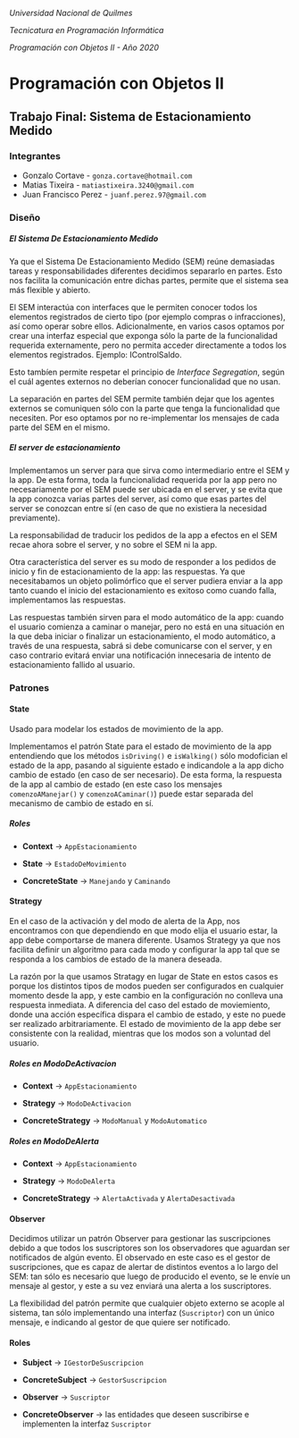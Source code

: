 *Universidad Nacional de Quilmes*

*Tecnicatura en Programación Informática*

*Programación con Objetos II - Año 2020*

# Programación con Objetos II

## Trabajo Final: Sistema de Estacionamiento Medido

### Integrantes

* Gonzalo Cortave - `gonza.cortave@hotmail.com`
* Matias Tixeira - `matiastixeira.3240@gmail.com`
* Juan Francisco Perez - `juanf.perez.97@gmail.com`

### Diseño

##### El Sistema De Estacionamiento Medido

Ya que el Sistema De Estacionamiento Medido (SEM) reúne demasiadas tareas y responsabilidades diferentes decidimos separarlo en partes. Esto nos facilita la comunicación entre dichas partes, permite que el sistema sea más flexible y abierto.

El SEM interactúa con interfaces que le permiten conocer todos los elementos registrados de cierto tipo (por ejemplo compras o infracciones), así como operar sobre ellos. Adicionalmente, en varios casos optamos por crear una interfaz especial que exponga sólo la parte de la funcionalidad requerida externamente, pero no permita acceder directamente a todos los elementos registrados.  Ejemplo: IControlSaldo.

Esto tambíen permite respetar el principio de *Interface Segregation*, según el cuál agentes externos no deberían conocer funcionalidad que no usan.

La separación en partes del SEM permite también dejar que los agentes externos se comuniquen sólo con la parte que tenga la funcionalidad que necesiten. Por eso optamos por no re-implementar los mensajes de cada parte del SEM en el mismo.

##### El server de estacionamiento

Implementamos un server para que sirva como intermediario entre el SEM y la app. De esta forma, toda la funcionalidad requerida por la app pero no necesariamente por el SEM puede ser ubicada en el server, y se evita que la app conozca varias partes del server, así como que esas partes del server se conozcan entre sí (en caso de que no existiera la necesidad previamente).

La responsabilidad de traducir los pedidos de la app a efectos en el SEM recae ahora sobre el server, y no sobre el SEM ni la app.

Otra característica del server es su modo de responder a los pedidos de inicio y fin de estacionamiento de la app: las respuestas. Ya que necesitabamos un objeto polimórfico que el server pudiera enviar a la app tanto cuando el inicio del estacionamiento es exitoso como cuando falla, implementamos las respuestas.

Las respuestas también sirven para el modo automático de la app: cuando el usuario comienza a caminar o manejar, pero no está en una situación en la que deba iniciar o finalizar un estacionamiento, el modo automático, a través de una respuesta, sabrá si debe comunicarse con el server, y en caso contrario evitará enviar una notificación innecesaria de intento de estacionamiento fallido al usuario. 

### Patrones

#### State

Usado para modelar los estados de movimiento de la app.

Implementamos el patrón State para el estado de movimiento de la app entendiendo que los métodos `isDriving()` e `isWalking()` sólo modofician el estado de la app, pasando al siguiente estado e indicandole a la app dicho cambio de estado (en caso de ser necesario). De esta forma, la respuesta de la app al cambio de estado (en este caso los mensajes `comenzoAManejar()` y `comenzoACaminar()`) puede estar separada del mecanismo de cambio de estado en sí.

##### Roles

* **Context** -> `AppEstacionamiento`

* **State** -> `EstadoDeMovimiento`

* **ConcreteState** -> `Manejando` y `Caminando`

#### Strategy

En el caso de la activación y del modo de alerta de la App, nos encontramos con que dependiendo en que modo elija el usuario estar, la app debe comportarse de manera diferente. Usamos Strategy ya que nos facilita definir un algoritmo para cada modo y configurar la app tal que se responda a los cambios de estado de la manera deseada.

La razón por la que usamos Stratagy en lugar de State en estos casos es porque los distintos tipos de modos pueden ser configurados en cualquier momento desde la app, y este cambio en la configuración no conlleva una respuesta inmediata. A diferencia del caso del estado de moviemiento, donde una acción específica dispara el cambio de estado, y este no puede ser realizado arbitrariamente. El estado de movimiento de la app debe ser consistente con la realidad, mientras que los modos son a voluntad del usuario.

##### Roles en ModoDeActivacion

* **Context** -> `AppEstacionamiento`

* **Strategy** -> `ModoDeActivacion`

* **ConcreteStrategy** -> `ModoManual` y `ModoAutomatico`

##### Roles en ModoDeAlerta

* **Context** -> `AppEstacionamiento`

* **Strategy** -> `ModoDeAlerta`

* **ConcreteStrategy** -> `AlertaActivada` y `AlertaDesactivada`

#### Observer

Decidimos utilizar un patrón Observer para gestionar las suscripciones debido a que todos los suscriptores son los observadores que aguardan ser notificados de algún evento. El observado en este caso es el gestor de suscripciones, que es capaz de alertar de distintos eventos a lo largo del SEM: tan sólo es necesario que luego de producido el evento, se le envíe un mensaje al gestor, y este a su vez enviará una alerta a los suscriptores.

La flexibilidad del patrón permite que cualquier objeto externo se acople al sistema, tan sólo implementando una interfaz (`Suscriptor`) con un único mensaje, e indicando al gestor de que quiere ser notificado.

#### Roles

* **Subject** -> `IGestorDeSuscripcion`

* **ConcreteSubject** -> `GestorSuscripcion`

* **Observer** -> `Suscriptor`

* **ConcreteObserver** -> las entidades que deseen suscribirse e implementen la interfaz `Suscriptor`
